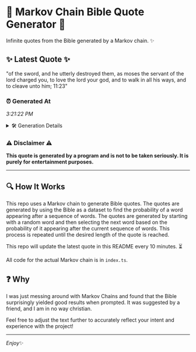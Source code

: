 # 📖 Markov Chain Bible Quote Generator 📖

Infinite quotes from the Bible generated by a Markov chain. ✨

## ✨ Latest Quote ✨
"of the sword, and he utterly destroyed them, as moses the servant of the lord charged you, to love the lord your god, and to walk in all his ways, and to cleave unto him; 11:23"

### ⏰ Generated At
*3:21:22 PM*

<details>
    <summary>🛠️ Generation Details</summary>
    <p>
        <strong>🌱 Seed:</strong> of<br>
        <strong>🔄 Iterations:</strong> 35<br>
        <strong>📜 Context History:</strong><br>[ of ]: the<br>[ of, the ]: sword,<br>[ of, the, sword, ]: and<br>[ of, the, sword,, and ]: he<br>[ of, the, sword,, and, he ]: utterly<br>[ of, the, sword,, and, he, utterly ]: destroyed<br>[ the, sword,, and, he, utterly, destroyed ]: them,<br>[ sword,, and, he, utterly, destroyed, them, ]: as<br>[ and, he, utterly, destroyed, them,, as ]: moses<br>[ he, utterly, destroyed, them,, as, moses ]: the<br>[ utterly, destroyed, them,, as, moses, the ]: servant<br>[ destroyed, them,, as, moses, the, servant ]: of<br>[ them,, as, moses, the, servant, of ]: the<br>[ as, moses, the, servant, of, the ]: lord<br>[ moses, the, servant, of, the, lord ]: charged<br>[ the, servant, of, the, lord, charged ]: you,<br>[ servant, of, the, lord, charged, you, ]: to<br>[ of, the, lord, charged, you,, to ]: love<br>[ the, lord, charged, you,, to, love ]: the<br>[ lord, charged, you,, to, love, the ]: lord<br>[ charged, you,, to, love, the, lord ]: your<br>[ you,, to, love, the, lord, your ]: god,<br>[ to, love, the, lord, your, god, ]: and<br>[ love, the, lord, your, god,, and ]: to<br>[ the, lord, your, god,, and, to ]: walk<br>[ lord, your, god,, and, to, walk ]: in<br>[ your, god,, and, to, walk, in ]: all<br>[ god,, and, to, walk, in, all ]: his<br>[ and, to, walk, in, all, his ]: ways,<br>[ to, walk, in, all, his, ways, ]: and<br>[ walk, in, all, his, ways,, and ]: to<br>[ in, all, his, ways,, and, to ]: cleave<br>[ all, his, ways,, and, to, cleave ]: unto<br>[ his, ways,, and, to, cleave, unto ]: him;<br>[ ways,, and, to, cleave, unto, him; ]: 11:23<br>
    </p>
</details>

### ⚠️ Disclaimer ⚠️
**This quote is generated by a program and is not to be taken seriously. It is purely for entertainment purposes.**

---

## 🔍 How It Works

This repo uses a Markov chain to generate Bible quotes. The quotes are generated by using the Bible as a dataset to find the probability of a word appearing after a sequence of words. The quotes are generated by starting with a random word and then selecting the next word based on the probability of it appearing after the current sequence of words. This process is repeated until the desired length of the quote is reached.

This repo will update the latest quote in this README every 10 minutes. ⏳

All code for the actual Markov chain is in `index.ts`.

## ❓ Why

I was just messing around with Markov Chains and found that the Bible surprisingly yielded good results when prompted. 
It was suggested by a friend, and I am in no way christian.

Feel free to adjust the text further to accurately reflect your intent and experience with the project!

---

*Enjoy*✨
